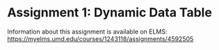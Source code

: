 # Assignment 1: Dynamic Data Table

Information about this assignment is available on ELMS: https://myelms.umd.edu/courses/1243118/assignments/4592505
